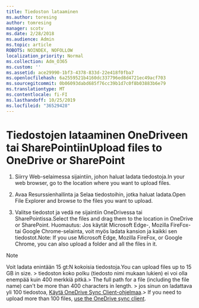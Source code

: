 ```yaml
---
title: Tiedoston lataaminen
ms.author: toresing
author: tomresing
manager: scotv
ms.date: 2/28/2018
ms.audience: Admin
ms.topic: article
ROBOTS: NOINDEX, NOFOLLOW
localization_priority: Normal
ms.collection: Adm_O365
ms.custom: ''
ms.assetid: ace29990-1bf3-4378-833d-22e418f0fba7
ms.openlocfilehash: 6a2559521b4160dc337796ed8d4721ec49acf703
ms.sourcegitcommit: 0b06093dabd685f76cc39b1d7c0f8b03883b6e79
ms.translationtype: MT
ms.contentlocale: fi-FI
ms.lasthandoff: 10/25/2019
ms.locfileid: "36529428"
---
```

# <a name="upload-files-to-onedrive-or-sharepoint"></a><span data-ttu-id="a1ba6-102">Tiedostojen lataaminen OneDriveen tai SharePointiin</span><span class="sxs-lookup"><span data-stu-id="a1ba6-102">Upload files to OneDrive or SharePoint</span></span>

1. <span data-ttu-id="a1ba6-103">Siirry Web-selaimessa sijaintiin, johon haluat ladata tiedostoja.</span><span class="sxs-lookup"><span data-stu-id="a1ba6-103">In your web browser, go to the location where you want to upload files.</span></span>
    
2. <span data-ttu-id="a1ba6-104">Avaa Resurssienhallinta ja Selaa tiedostoihin, jotka haluat ladata.</span><span class="sxs-lookup"><span data-stu-id="a1ba6-104">Open File Explorer and browse to the files you want to upload.</span></span>
    
3. <span data-ttu-id="a1ba6-105">Valitse tiedostot ja vedä ne sijaintiin OneDrivessa tai SharePointissa.</span><span class="sxs-lookup"><span data-stu-id="a1ba6-105">Select the files and drag them to the location in OneDrive or SharePoint.</span></span> <span data-ttu-id="a1ba6-106">Huomautus: Jos käytät Microsoft Edge-, Mozilla FireFox-tai Google Chrome-selainta, voit myös ladata kansion ja kaikki sen tiedostot.</span><span class="sxs-lookup"><span data-stu-id="a1ba6-106">Note: If you use Microsoft Edge, Mozilla FireFox, or Google Chrome, you can also upload a folder and all the files in it.</span></span>
    
> [!NOTE]
>  <span data-ttu-id="a1ba6-107">Voit ladata enintään 15 gt:N kokoisia tiedostoja.</span><span class="sxs-lookup"><span data-stu-id="a1ba6-107">You can upload files up to 15 GB in size.</span></span> <span data-ttu-id="a1ba6-108">> tiedoston koko polku (tiedosto nimi mukaan lukien) ei voi olla enempää kuin 400 merkkiä pitkä.</span><span class="sxs-lookup"><span data-stu-id="a1ba6-108">>  The full path for a file (including the file name) can't be more than 400 characters in length.</span></span> <span data-ttu-id="a1ba6-109">> jos sinun on ladattava yli 100 tiedostoa, [Käytä OneDrive Sync Client-ohjelmaa](https://go.microsoft.com/fwlink/?linkid=866427).</span><span class="sxs-lookup"><span data-stu-id="a1ba6-109">>  If you need to upload more than 100 files, [use the OneDrive sync client](https://go.microsoft.com/fwlink/?linkid=866427).</span></span> 
  

